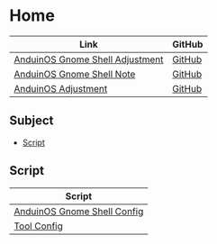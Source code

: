 

# Home

| Link | GitHub |
| ---- | ------ |
| [AnduinOS Gnome Shell Adjustment](https://samwhelp.github.io/anduinos-gnome-shell-adjustment/) | [GitHub](https://github.com/samwhelp/anduinos-gnome-shell-adjustment) |
| [AnduinOS Gnome Shell Note](https://samwhelp.github.io/note-about-anduinos-gnome-shell/) | [GitHub](https://github.com/samwhelp/note-about-anduinos-gnome-shell) |
| [AnduinOS Adjustment](https://samwhelp.github.io/anduinos-adjustment/) | [GitHub](https://github.com/samwhelp/anduinos-adjustment) |




## Subject

* [Script](#script)




## Script

| Script |
| ---- |
| [AnduinOS Gnome Shell Config](https://github.com/samwhelp/anduinos-gnome-shell-adjustment) |
| [Tool Config](https://github.com/samwhelp/anduinos-adjustment/tree/main/prototype/main/tool-config/part) |
